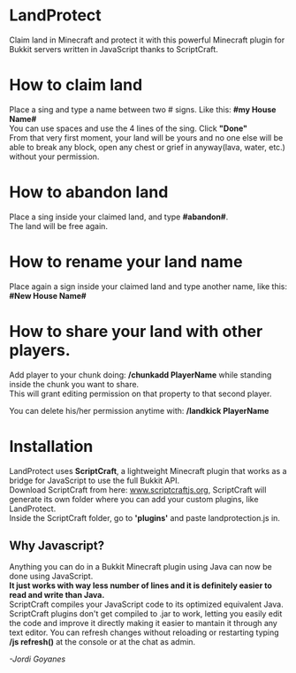 # LandProtect
Claim land in Minecraft and protect it with this powerful Minecraft plugin for Bukkit servers written in JavaScript thanks to ScriptCraft.

# How to claim land
Place a sing and type a name between two # signs. Like this: **#my House Name#**  
You can use spaces and use the 4 lines of the sing. Click **"Done"**  
From that very first moment, your land will be yours and no one else will be able to break any block, open any chest or grief in anyway(lava, water, etc.) without your permission.

# How to abandon land
Place a sing inside your claimed land, and type **#abandon#**.  
The land will be free again.

# How to rename your land name
Place again a sign inside your claimed land and type another name, like this: **#New House Name#**

# How to share your land with other players.
Add player to your chunk doing: **/chunkadd PlayerName** while standing inside the chunk you want to share.  
This will grant editing permission on that property to that second player.  

You can delete his/her permission anytime with: **/landkick PlayerName**

# Installation
LandProtect uses **ScriptCraft**, a lightweight Minecraft plugin that works as a bridge for JavaScript to use the full Bukkit API.  
Download ScriptCraft from here: www.scriptcraftjs.org, ScriptCraft will generate its own folder where you can add your custom plugins, like LandProtect.  
Inside the ScriptCraft folder, go to **'plugins'** and paste landprotection.js in.

## Why Javascript?

Anything you can do in a Bukkit Minecraft plugin using Java can now be done using JavaScript.  
**It just works with way less number of lines and it is definitely easier to read and write than Java.**  
ScriptCraft compiles your JavaScript code to its optimized equivalent Java.
ScriptCraft plugins don't get compiled to .jar to work, letting you easily edit the code and improve it directly making it easier to mantain it through any text editor. You can refresh changes without reloading or restarting typing **/js refresh()** at the console or at the chat as admin.  
  
*-Jordi Goyanes*

